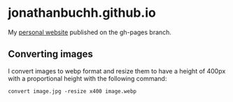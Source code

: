 # jonathanbuchh.github.io

My [personal website](https://buchh.org) published on the gh-pages branch.

## Converting images

I convert images to webp format and resize them to have a height of 400px with a proportional height with the following command:

`convert image.jpg -resize x400 image.webp`
